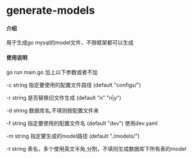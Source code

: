 # generate-models

#### 介绍
用于生成go mysql的model文件，不限框架都可以生成

#### 使用说明
go run main.go 加上以下参数或者不加

  -c string
        指定要使用的配置文件路径 (default "configs/")  
        
  -r string
        是否替换旧文件生成 (default "n" "n|y")  
        
  -d string
        数据库名,不填则按配置文件来  
        
  -f string
        指定要使用的配置文件名 (default "dev") 使用dev.yaml  
        
  -m string
        指定要生成的model路径 (default "./models/")  
        
  -t string
        表名，多个使用英文半角,分割，不填则生成数据库下所有表的model  

